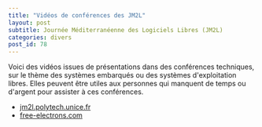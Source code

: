 ```yaml
---
title: "Vidéos de conférences des JM2L"
layout: post
subtitle: Journée Méditerranéenne des Logiciels Libres (JM2L)
categories: divers
post_id: 78
---
```


Voici des vidéos issues de présentations dans des conférences techniques, sur le thème des systèmes embarqués ou des systèmes d'exploitation libres. Elles peuvent être utiles aux personnes qui manquent de temps ou d'argent pour assister à ces conférences.


- [jm2l.polytech.unice.fr](http://jm2l.polytech.unice.fr/)
- [free-electrons.com](http://free-electrons.com/communaute/videos/conferences/)